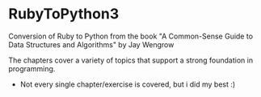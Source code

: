 # RubyToPython3
Conversion of Ruby to Python from the book "A Common-Sense Guide to Data Structures and Algorithms" by Jay Wengrow

The chapters cover a variety of topics that support a strong foundation in programming.



* Not every single chapter/exercise is covered, but i did my best :)
